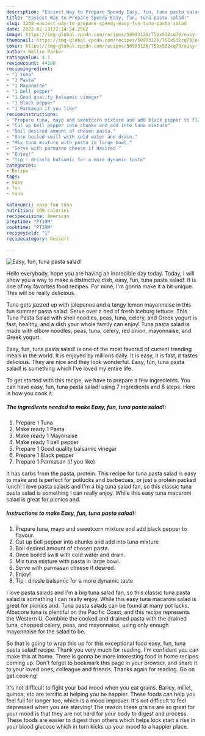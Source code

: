 ```yaml
---
description: "Easiest Way to Prepare Speedy Easy, fun, tuna pasta salad!"
title: "Easiest Way to Prepare Speedy Easy, fun, tuna pasta salad!"
slug: 3248-easiest-way-to-prepare-speedy-easy-fun-tuna-pasta-salad
date: 2022-02-13T22:14:54.256Z
image: https://img-global.cpcdn.com/recipes/50993126/751x532cq70/easy-fun-tuna-pasta-salad-recipe-main-photo.jpg
thumbnail: https://img-global.cpcdn.com/recipes/50993126/751x532cq70/easy-fun-tuna-pasta-salad-recipe-main-photo.jpg
cover: https://img-global.cpcdn.com/recipes/50993126/751x532cq70/easy-fun-tuna-pasta-salad-recipe-main-photo.jpg
author: Nellie Parker
ratingvalue: 4.1
reviewcount: 44180
recipeingredient:
- "1 Tuna"
- "1 Pasta"
- "1 Mayonaise"
- "1 bell pepper"
- "1 Good quality balsamic vinegar"
- "1 Black pepper"
- "1 Parmasan if you like"
recipeinstructions:
- "Prepare tuna, mayo and sweetcorn mixture and add black pepper to flavour."
- "Cut up bell pepper into chunks and add into tuna mixture"
- "Boil desired amount of chosen pasta."
- "Once boiled swill with cold water and drain."
- "Mix tuna mixture with pasta in large bowl."
- "Serve with parmasan cheese if desired."
- "Enjoy!"
- "Tip : drissle balsamic for a more dynamic taste"
categories:
- Recipe
tags:
- easy
- fun
- tuna

katakunci: easy fun tuna 
nutrition: 109 calories
recipecuisine: American
preptime: "PT19M"
cooktime: "PT39M"
recipeyield: "1"
recipecategory: Dessert

---
```



![Easy, fun, tuna pasta salad!](https://img-global.cpcdn.com/recipes/50993126/751x532cq70/easy-fun-tuna-pasta-salad-recipe-main-photo.jpg)

Hello everybody, hope you are having an incredible day today. Today, I will show you a way to make a distinctive dish, easy, fun, tuna pasta salad!. It is one of my favorites food recipes. For mine, I'm gonna make it a bit unique. This will be really delicious.

Tuna gets jazzed up with jalepenos and a tangy lemon mayonnaise in this fun summer pasta salad. Serve over a bed of fresh iceburg lettuce. This Tuna Pasta Salad with shell noodles, peas, tuna, celery, and Greek yogurt is fast, healthy, and a dish your whole family can enjoy! Tuna pasta salad is made with elbow noodles, peas, tuna, celery, red onion, mayonnaise, and Greek yogurt.

Easy, fun, tuna pasta salad! is one of the most favored of current trending meals in the world. It is enjoyed by millions daily. It is easy, it is fast, it tastes delicious. They are nice and they look wonderful. Easy, fun, tuna pasta salad! is something which I've loved my entire life.


To get started with this recipe, we have to prepare a few ingredients. You can have easy, fun, tuna pasta salad! using 7 ingredients and 8 steps. Here is how you cook it.

<!--inarticleads1-->

##### The ingredients needed to make Easy, fun, tuna pasta salad!:

1. Prepare 1 Tuna
1. Make ready 1 Pasta
1. Make ready 1 Mayonaise
1. Make ready 1 bell pepper
1. Prepare 1 Good quality balsamic vinegar
1. Prepare 1 Black pepper
1. Prepare 1 Parmasan (if you like)


It has carbs from the pasta, protein. This recipe for tuna pasta salad is easy to make and is perfect for potlucks and barbecues, or just a protein packed lunch! I love pasta salads and I&#39;m a big tuna salad fan, so this classic tuna pasta salad is something I can really enjoy. While this easy tuna macaroni salad is great for picnics and. 

<!--inarticleads2-->

##### Instructions to make Easy, fun, tuna pasta salad!:

1. Prepare tuna, mayo and sweetcorn mixture and add black pepper to flavour.
1. Cut up bell pepper into chunks and add into tuna mixture
1. Boil desired amount of chosen pasta.
1. Once boiled swill with cold water and drain.
1. Mix tuna mixture with pasta in large bowl.
1. Serve with parmasan cheese if desired.
1. Enjoy!
1. Tip : drissle balsamic for a more dynamic taste


I love pasta salads and I&#39;m a big tuna salad fan, so this classic tuna pasta salad is something I can really enjoy. While this easy tuna macaroni salad is great for picnics and. Tuna pasta salads can be found at many pot lucks. Albacore tuna is plentiful on the Pacific Coast, and this recipe represents the Western U. Combine the cooked and drained pasta with the drained tuna, chopped celery, peas, and mayonnaise, using only enough mayonnaise for the salad to be. 

So that is going to wrap this up for this exceptional food easy, fun, tuna pasta salad! recipe. Thank you very much for reading. I'm confident you can make this at home. There is gonna be more interesting food in home recipes coming up. Don't forget to bookmark this page in your browser, and share it to your loved ones, colleague and friends. Thanks again for reading. Go on get cooking!

It's not difficult to fight your bad mood when you eat grains. Barley, millet, quinoa, etc are terrific at helping you be happier. These foods can help you feel full for longer too, which is a mood improver. It's not difficult to feel depressed when you are starving! The reason these grains are so great for your mood is that they are not hard for your body to digest and process. These foods are easier to digest than others which helps kick start a rise in your blood glucose which in turn kicks up your mood to a happier place.
